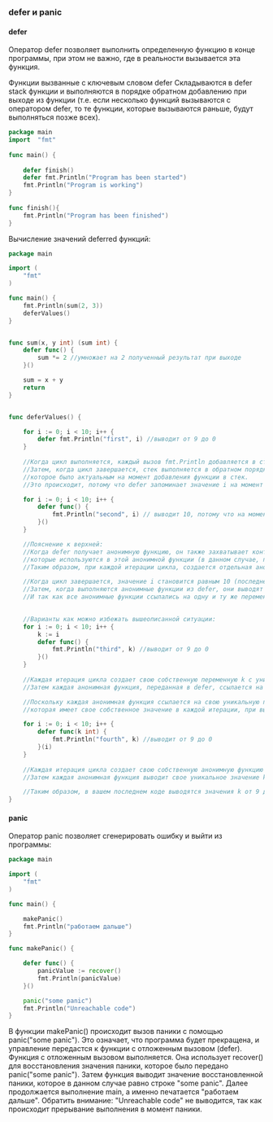 ### defer и panic

#### defer
Оператор defer позволяет выполнить определенную функцию в конце программы, при этом не важно, где в реальности вызывается эта функция. <br>


Функции вызванные с ключевым словом defer
Складываются в defer stack функции и выполняются в порядке обратном добавлению при выходе из функции (т.е. 
если несколько функций вызываются с оператором defer, то те функции, которые вызываются раньше, будут выполняться позже всех).


```go
package main
import  "fmt"
 
func main() {
      
    defer finish()
    defer fmt.Println("Program has been started")
    fmt.Println("Program is working")
}
 
func finish(){
    fmt.Println("Program has been finished")
}
```

Вычисление значений deferred функций:

```go
package main

import (
	"fmt"
)

func main() {
	fmt.Println(sum(2, 3))
	deferValues()
}


func sum(x, y int) (sum int) {
	defer func() {
		sum *= 2 //умножает на 2 полученный результат при выходе
	}()

	sum = x + y
	return
} 


func deferValues() {

	for i := 0; i < 10; i++ {
		defer fmt.Println("first", i) //выводит от 9 до 0
	}
	
	//Когда цикл выполняется, каждый вызов fmt.Println добавляется в стек отложенных функций в порядке от 9 до 0. 
	//Затем, когда цикл завершается, стек выполняется в обратном порядке, и каждая функция выводит свое значение i, 
	//которое было актуальным на момент добавления функции в стек. 
	//Это происходит, потому что defer запоминает значение i на момент добавления вызова функции в стек, а не на момент выполнения этой функции.

	for i := 0; i < 10; i++ {
		defer func() {
			fmt.Println("second", i) // выводит 10, потому что на момент вызова i=10, т.к. в функцию не передаются значения
		}()
	}

	//Пояснение к верхней:
	//Когда defer получает анонимную функцию, он также захватывает контекст, включая значения переменных, 
	//которые используются в этой анонимной функции (в данном случае, переменную i). 
	//Таким образом, при каждой итерации цикла, создается отдельная анонимная функция, которая захватывает ссылку на переменную i.

	//Когда цикл завершается, значение i становится равным 10 (последнее значение цикла). 
	//Затем, когда выполняются анонимные функции из defer, они выводят значение переменной i, на которую ссылались при создании. 
	//И так как все анонимные функции ссылались на одну и ту же переменную i, они выводят её текущее значение, которое и равно 10.
	

	//Варианты как можно избежать вышеописанной ситуации:
	for i := 0; i < 10; i++ {
		k := i
		defer func() {
			fmt.Println("third", k) //выводит от 9 до 0
		}()
	}
	
	//Каждая итерация цикла создает свою собственную переменную k с уникальным значением, равным текущему значению i на момент создания. 
	//Затем каждая анонимная функция, переданная в defer, ссылается на свою собственную переменную k.

	//Поскольку каждая анонимная функция ссылается на свою уникальную переменную k, 
	//которая имеет свое собственное значение в каждой итерации, при выполнении defer эти значения выводятся в обратном порядке от 9 до 0.

	for i := 0; i < 10; i++ {
		defer func(k int) {
			fmt.Println("fourth", k) //выводит от 9 до 0
		}(i)
	}
	
	//Каждая итерация цикла создает свою собственную анонимную функцию с уникальным значением k, равным текущему значению i на момент создания функции. 
	//Затем каждая анонимная функция выводит свое уникальное значение k, которое является копией значения i на момент создания функции.

	//Таким образом, в вашем последнем коде выводятся значения k от 9 до 0, потому что каждая анонимная функция запоминает свое собственное значение k,
}
```

#### panic
Оператор panic позволяет сгенерировать ошибку и выйти из программы:

```go
package main

import (
	"fmt"
)

func main() {

	makePanic()
	fmt.Println("работаем дальше")
}

func makePanic() {

	defer func() {
		panicValue := recover()
		fmt.Println(panicValue)
	}()

	panic("some panic")
	fmt.Println("Unreachable code")
}
```

В функции makePanic() происходит вызов паники с помощью panic("some panic"). 
Это означает, что программа будет прекращена, и управление передастся к функции с отложенным вызовом (defer).
Функция с отложенным вызовом выполняется. Она использует recover() для восстановления значения паники, которое было передано panic("some panic").
Затем функция выводит значение восстановленной паники, которое в данном случае равно строке "some panic".
Далее продолжается выполнение main, а именно печатается "работаем дальше".
Обратить внимание: "Unreachable code" не выводится, так как происходит прерывание выполнения в момент паники.
